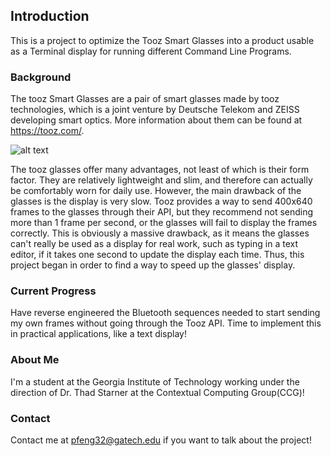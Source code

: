 ## Introduction

This is a project to optimize the Tooz Smart Glasses into a product usable as a Terminal display for running different Command Line Programs.

### Background

The tooz Smart Glasses are a pair of smart glasses made by tooz technologies, which is a joint venture by Deutsche Telekom and ZEISS developing smart optics.  More information about them can be found at https://tooz.com/.

![alt text](https://tooz.com/wp-content/uploads/2021/12/DSC_4655-No-Reflection-1.png)

The tooz glasses offer many advantages, not least of which is their form factor.  They are relatively lightweight and slim, and therefore can actually be comfortably worn for daily use.  However, the main drawback of the glasses is the display is very slow.  Tooz provides a way to send 400x640 frames to the glasses through their API, but they recommend not sending more than 1 frame per second, or the glasses will fail to display the frames correctly.  This is obviously a massive drawback, as it means the glasses can't really be used as a display for real work, such as typing in a text editor, if it takes one second to update the display each time.  Thus, this project began in order to find a way to speed up the glasses' display.  

### Current Progress

Have reverse engineered the Bluetooth sequences needed to start sending my own frames without going through the Tooz API.  Time to implement this in practical applications, like a text display!

### About Me
I'm a student at the Georgia Institute of Technology working under the direction of Dr. Thad Starner at the Contextual Computing Group(CCG)!

### Contact
Contact me at pfeng32@gatech.edu if you want to talk about the project!
